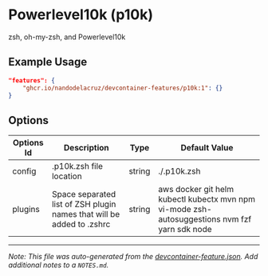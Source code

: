 
# Powerlevel10k (p10k)

zsh, oh-my-zsh, and Powerlevel10k

## Example Usage

```json
"features": {
    "ghcr.io/nandodelacruz/devcontainer-features/p10k:1": {}
}
```

## Options

| Options Id | Description | Type | Default Value |
|-----|-----|-----|-----|
| config | .p10k.zsh file location | string | ./.p10k.zsh |
| plugins | Space separated list of ZSH plugin names that will be added to .zshrc | string | aws docker git helm kubectl kubectx mvn npm vi-mode zsh-autosuggestions nvm fzf yarn sdk node |



---

_Note: This file was auto-generated from the [devcontainer-feature.json](https://github.com/nandodelacruz/devcontainer-features/blob/main/src/p10k/devcontainer-feature.json).  Add additional notes to a `NOTES.md`._
